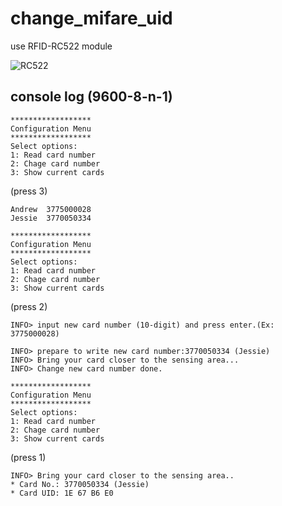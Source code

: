 # change_mifare_uid

use RFID-RC522 module

![RC522](https://cdn-images-1.medium.com/max/1600/1*6HQlyeYDEoNP_aaXOP-RiA.png)


## console log (9600-8-n-1)

	******************
	Configuration Menu
	******************
	Select options:
	1: Read card number
	2: Chage card number
	3: Show current cards


(press 3)

	
	Andrew	3775000028
	Jessie	3770050334
	
	******************
	Configuration Menu
	******************
	Select options:
	1: Read card number
	2: Chage card number
	3: Show current cards


(press 2)


	INFO> input new card number (10-digit) and press enter.(Ex: 3775000028)
	
	INFO> prepare to write new card number:3770050334 (Jessie)
	INFO> Bring your card closer to the sensing area...
	INFO> Change new card number done.
	
	******************
	Configuration Menu
	******************
	Select options:
	1: Read card number
	2: Chage card number
	3: Show current cards


(press 1)

	INFO> Bring your card closer to the sensing area..
	* Card No.: 3770050334 (Jessie)
	* Card UID: 1E 67 B6 E0
	
